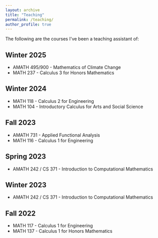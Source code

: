 ```yaml
---
layout: archive
title: "Teaching"
permalink: /teaching/
author_profile: true
---
```


The following are the courses I've been a teaching assistant of:

## Winter 2025
* AMATH 495/900 - Mathematics of Climate Change
* MATH 237 - Calculus 3 for Honors Mathematics

## Winter 2024
* MATH 118 - Calculus 2 for Engineering
* MATH 104 - Introductory Calculus for Arts and Social Science

## Fall 2023
* AMATH 731 - Applied Functional Analysis
* MATH 116 - Calculus 1 for Engineering

## Spring 2023
* AMATH 242 / CS 371 - Introduction to Computational Mathematics

## Winter 2023
* AMATH 242 / CS 371 - Introduction to Computational Mathematics

## Fall 2022
* MATH 117 - Calculus 1 for Engineering
* MATH 137 - Calculus 1 for Honors Mathematics